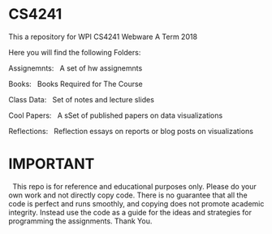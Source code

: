 # CS4241
This a repository for WPI CS4241 Webware A Term 2018


Here you will find the following Folders:


Assignemnts:
&nbsp;	  A set of hw assignemnts


Books:
&nbsp;	  Books Required for The Course


Class Data:
&nbsp;	  Set of notes and lecture slides


Cool Papers:
&nbsp;	  A sSet of published papers on data visualizations


Reflections:
&nbsp;	  Reflection essays on reports or blog posts on visualizations


# IMPORTANT

&nbsp;  This repo is for reference and educational purposes only. Please do your own work and not directly copy code. There is no guarantee that all the code is perfect and runs smoothly, and copying does not promote academic integrity. Instead use the code as a guide for the ideas and strategies for programming the assignments. Thank You.
